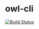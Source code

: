 # owl-cli

[![Build Status](https://travis-ci.org/atextor/owl-cli.svg?branch=master)](https://travis-ci.org/atextor/owl-cli)
